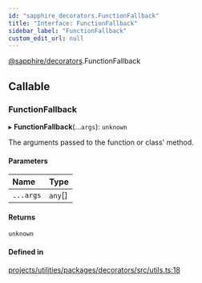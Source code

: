 ```yaml
---
id: "sapphire_decorators.FunctionFallback"
title: "Interface: FunctionFallback"
sidebar_label: "FunctionFallback"
custom_edit_url: null
---
```


[@sapphire/decorators](../modules/sapphire_decorators).FunctionFallback

## Callable

### FunctionFallback

▸ **FunctionFallback**(...`args`): `unknown`

The arguments passed to the function or class' method.

#### Parameters

| Name | Type |
| :------ | :------ |
| `...args` | `any`[] |

#### Returns

`unknown`

#### Defined in

[projects/utilities/packages/decorators/src/utils.ts:18](https://github.com/sapphiredev/utilities/blob/8a451b58/packages/decorators/src/utils.ts#L18)
